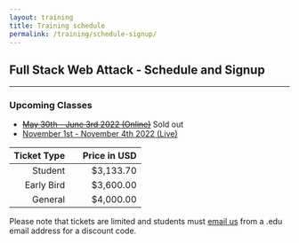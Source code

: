 ```yaml
---
layout: training
title: Training schedule
permalink: /training/schedule-signup/
---
```


## Full Stack Web Attack - Schedule and Signup

---

### Upcoming Classes

- ~~[May 30th - June 3rd 2022 (Online)](https://www.eventbrite.com/e/full-stack-web-attack-fswa-training-course-2022-tickets-311902307197)~~ Sold out
- [November 1st - November 4th 2022 (Live)](https://www.eventbrite.com/e/384020604967)

| Ticket Type |   | Price in USD |
|------------:|:-:|-------------:|
|     Student |   |    $3,133.70 |
|  Early Bird |   |    $3,600.00 |
|     General |   |    $4,000.00 |

Please note that tickets are limited and students must [email us](mailto:training@srcincite.io) from a .edu email address for a discount code.
